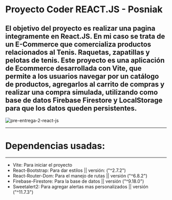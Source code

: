 # Proyecto Coder REACT.JS - Posniak
## El objetivo del proyecto es realizar una pagina integramente en React.JS. En mi caso se trata de un E-Commerce que comercializa productos relacionados al Tenis. Raquetas, zapatillas y pelotas de tenis. Este proyecto es una aplicación de Ecommerce desarrollada con Vite, que permite a los usuarios navegar por un catálogo de productos, agregarlos al carrito de compras y realizar una compra simulada, utilizando como base de datos Firebase Firestore y LocalStorage para que los datos queden persistentes.
![pre-entrega-2-react-js](https://user-images.githubusercontent.com/115593739/224200457-cbcf19a7-f5b0-4f18-b3f8-ca549fbca955.gif)

---
# Dependencias usadas:

---

* Vite: Para iniciar el proyecto 
* React-Bootstrap: Para dar estilos || versión: ("^2.7.2") 
* React-Router-Dom: Para el manejo de rutas || versión ("^6.8.2")
* Firebase-Firestore: Para la base de datos || versión ("^9.18.0")
* Sweetalert2: Para agregar alertas mas personalizados || versión ("^11.7.3")


